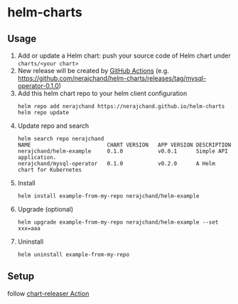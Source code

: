 # helm-charts

## Usage

1. Add or update a Helm chart: push your source code of Helm chart under `charts/<your chart>`
1. New release will be created by [GitHub Actions](https://github.com/nerajchand/helm-charts/blob/main/.github/workflows/release.yaml) (e.g. https://github.com/nerajchand/helm-charts/releases/tag/mysql-operator-0.1.0)
1. Add this helm chart repo to your helm client configuration
    ```
    helm repo add nerajchand https://nerajchand.github.io/helm-charts
    helm repo update
    ```
1. Update repo and search
    ```
    helm search repo nerajchand
    NAME                     	CHART VERSION	APP VERSION	DESCRIPTION
    nerajchand/helm-example  	0.1.0        	v0.0.1     	Simple API application.
    nerajchand/mysql-operator	0.1.0        	v0.2.0     	A Helm chart for Kubernetes
    ```
1. Install
    ```
    helm install example-from-my-repo nerajchand/helm-example
    ```
1. Upgrade (optional)
    ```
    helm upgrade example-from-my-repo nerajchand/helm-example --set xxx=aaa
    ```
1. Uninstall
    ```
    helm uninstall example-from-my-repo
    ```

## Setup

follow [chart-releaser Action](https://github.com/marketplace/actions/helm-chart-releaser#pre-requisites)
